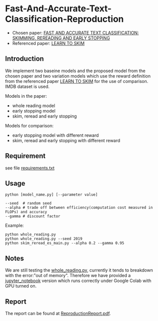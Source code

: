 
# Fast-And-Accurate-Text-Classification-Reproduction
- Chosen paper: [FAST AND ACCURATE TEXT CLASSIFICATION: SKIMMING, REREADING AND EARLY STOPPING](https://openreview.net/forum?id=ryZ8sz-Ab)
- Referenced paper: [LEARN TO SKIM](https://arxiv.org/abs/1704.06877)

## Introduction
We implement two baseine models and the proposed model from the chosen paper and two variation models which use the reward definition from the referenced paper [LEARN TO SKIM](https://arxiv.org/abs/1704.06877) for the use of comparison. IMDB dataset is used.

Models in the paper:
- whole reading model
- early stopping model
- skim, reread and early stopping

Models for comparison:
- early stopping model with different reward
- skim, reread and early stopping with different reward
## Requirement
see file [requirements.txt](requirements.txt)
## Usage
`python [model_name.py] [--parameter value]`

```
--seed  # random seed
--alpha # trade off between efficiency(computation cost measured in FLOPs) and accuracy
--gamma # discount factor
```

Example: 
```
python whole_reading.py
python whole_reading.py --seed 2019
python skim_reread_es_main.py --alpha 0.2 --gamma 0.95
```
## Notes
We are still testing the [whole_reading.py](whole_reading.py), currently it tends to breakdown with the error:"out of memory". Therefore we have provided a [jupyter_notebook](../master/jupyter_notebook) version which runs correctly under Google Colab with GPU turned on.

## Report
The report can be found at [ReproductionReport.pdf](ReproductionReport.pdf).
